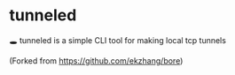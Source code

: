 # tunneled
🕳 tunneled is a simple CLI tool for making local tcp tunnels

(Forked from https://github.com/ekzhang/bore)
